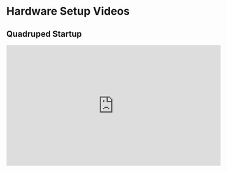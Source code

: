 # Hardware Setup Videos

## Quadruped Startup

<iframe width="560" height="315" src="https://www.youtube.com/embed/Iqmoot6-QBY?si=c1hXt8UjScOSQu9Z" title="YouTube video player" frameborder="0" allow="accelerometer; autoplay; clipboard-write; encrypted-media; gyroscope; picture-in-picture; web-share" referrerpolicy="strict-origin-when-cross-origin" allowfullscreen></iframe>
